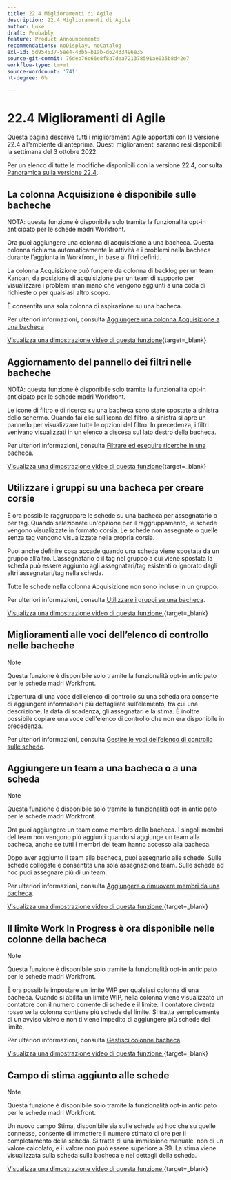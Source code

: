 ```yaml
---
title: 22.4 Miglioramenti di Agile
description: 22.4 Miglioramenti di Agile
author: Luke
draft: Probably
feature: Product Announcements
recommendations: noDisplay, noCatalog
exl-id: 5d954537-5ee4-43b5-b1ab-d62433496e35
source-git-commit: 76deb76c66e8f8a7dea721378591ae035b8d42e7
workflow-type: tm+mt
source-wordcount: '741'
ht-degree: 0%

---
```


# 22.4 Miglioramenti di Agile

Questa pagina descrive tutti i miglioramenti Agile apportati con la versione 22.4 all’ambiente di anteprima. Questi miglioramenti saranno resi disponibili la settimana del 3 ottobre 2022.

Per un elenco di tutte le modifiche disponibili con la versione 22.4, consulta [Panoramica sulla versione 22.4](/help/quicksilver/product-announcements/product-releases/22.4-release-activity/22-4-release-overview.md).

## La colonna Acquisizione è disponibile sulle bacheche

NOTA: questa funzione è disponibile solo tramite la funzionalità opt-in anticipato per le schede madri Workfront.

Ora puoi aggiungere una colonna di acquisizione a una bacheca. Questa colonna richiama automaticamente le attività e i problemi nella bacheca durante l’aggiunta in Workfront, in base ai filtri definiti.

La colonna Acquisizione può fungere da colonna di backlog per un team Kanban, da posizione di acquisizione per un team di supporto per visualizzare i problemi man mano che vengono aggiunti a una coda di richieste o per qualsiasi altro scopo.

È consentita una sola colonna di aspirazione su una bacheca.

Per ulteriori informazioni, consulta [Aggiungere una colonna Acquisizione a una bacheca](/help/quicksilver/agile/use-boards-agile-planning-tools/add-intake-column-to-board.md)

[Visualizza una dimostrazione video di questa funzione](https://video.tv.adobe.com/v/3412867/){target=_blank}

## Aggiornamento del pannello dei filtri nelle bacheche

NOTA: questa funzione è disponibile solo tramite la funzionalità opt-in anticipato per le schede madri Workfront.

Le icone di filtro e di ricerca su una bacheca sono state spostate a sinistra dello schermo. Quando fai clic sull’icona del filtro, a sinistra si apre un pannello per visualizzare tutte le opzioni del filtro. In precedenza, i filtri venivano visualizzati in un elenco a discesa sul lato destro della bacheca.

Per ulteriori informazioni, consulta [Filtrare ed eseguire ricerche in una bacheca](/help/quicksilver/agile/get-started-with-boards/filter-search-in-board.md).

[Visualizza una dimostrazione video di questa funzione](https://video.tv.adobe.com/v/3412868/){target=_blank}

## Utilizzare i gruppi su una bacheca per creare corsie

È ora possibile raggruppare le schede su una bacheca per assegnatario o per tag. Quando selezionate un&#39;opzione per il raggruppamento, le schede vengono visualizzate in formato corsia. Le schede non assegnate o quelle senza tag vengono visualizzate nella propria corsia.

Puoi anche definire cosa accade quando una scheda viene spostata da un gruppo all’altro. L’assegnatario o il tag nel gruppo a cui viene spostata la scheda può essere aggiunto agli assegnatari/tag esistenti o ignorato dagli altri assegnatari/tag nella scheda.

Tutte le schede nella colonna Acquisizione non sono incluse in un gruppo.

Per ulteriori informazioni, consulta [Utilizzare i gruppi su una bacheca](/help/quicksilver/agile/use-boards-agile-planning-tools/group-cards-on-board.md).

[Visualizza una dimostrazione video di questa funzione.](https://video.tv.adobe.com/v/3412869/){target=_blank}

## Miglioramenti alle voci dell’elenco di controllo nelle bacheche

>[!NOTE]
>
>Questa funzione è disponibile solo tramite la funzionalità opt-in anticipato per le schede madri Workfront.

L’apertura di una voce dell’elenco di controllo su una scheda ora consente di aggiungere informazioni più dettagliate sull’elemento, tra cui una descrizione, la data di scadenza, gli assegnatari e la stima. È inoltre possibile copiare una voce dell&#39;elenco di controllo che non era disponibile in precedenza.

Per ulteriori informazioni, consulta [Gestire le voci dell’elenco di controllo sulle schede](/help/quicksilver/agile/get-started-with-boards/manage-checklist-items.md).

## Aggiungere un team a una bacheca o a una scheda

>[!NOTE]
>
>Questa funzione è disponibile solo tramite la funzionalità opt-in anticipato per le schede madri Workfront.

Ora puoi aggiungere un team come membro della bacheca. I singoli membri del team non vengono più aggiunti quando si aggiunge un team alla bacheca, anche se tutti i membri del team hanno accesso alla bacheca.

Dopo aver aggiunto il team alla bacheca, puoi assegnarlo alle schede. Sulle schede collegate è consentita una sola assegnazione team. Sulle schede ad hoc puoi assegnare più di un team.

Per ulteriori informazioni, consulta [Aggiungere o rimuovere membri da una bacheca](/help/quicksilver/agile/get-started-with-boards/add-members-to-board.md).

[Visualizza una dimostrazione video di questa funzione.](https://video.tv.adobe.com/v/3412870/){target=_blank}

## Il limite Work In Progress è ora disponibile nelle colonne della bacheca

>[!NOTE]
>
>Questa funzione è disponibile solo tramite la funzionalità opt-in anticipato per le schede madri Workfront.

È ora possibile impostare un limite WIP per qualsiasi colonna di una bacheca. Quando si abilita un limite WIP, nella colonna viene visualizzato un contatore con il numero corrente di schede e il limite. Il contatore diventa rosso se la colonna contiene più schede del limite. Si tratta semplicemente di un avviso visivo e non ti viene impedito di aggiungere più schede del limite.

Per ulteriori informazioni, consulta [Gestisci colonne bacheca](/help/quicksilver/agile/get-started-with-boards/manage-board-columns.md).

[Visualizza una dimostrazione video di questa funzione.](https://video.tv.adobe.com/v/3412871/){target=_blank}

## Campo di stima aggiunto alle schede

>[!NOTE]
>
>Questa funzione è disponibile solo tramite la funzionalità opt-in anticipato per le schede madri Workfront.

Un nuovo campo Stima, disponibile sia sulle schede ad hoc che su quelle connesse, consente di immettere il numero stimato di ore per il completamento della scheda. Si tratta di una immissione manuale, non di un valore calcolato, e il valore non può essere superiore a 99. La stima viene visualizzata sulla scheda sulla bacheca e nei dettagli della scheda.

[Visualizza una dimostrazione video di questa funzione.](https://video.tv.adobe.com/v/3412872/){target=_blank}
